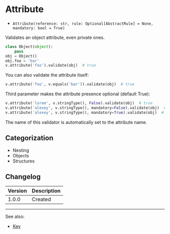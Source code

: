 # Attribute

- `Attribute(reference: str, rule: Optional[AbstractRule] = None, mandatory: bool = True)`

Validates an object attribute, even private ones.

```python
class Object(object):
    pass
obj = Object()
obj.foo = 'bar'
v.attribute('foo').validate(obj)  # true
```

You can also validate the attribute itself:

```python
v.attribute('foo', v.equals('bar')).validate(obj)  # true
```

Third parameter makes the attribute presence optional (default True):

```python
v.attribute('lorem', v.stringType(), False).validate(obj)  # true
v.attribute('alexey', v.stringType(), mandatory=False).validate(obj)  # true
v.attribute('alexey', v.stringType(), mandatory=True).validate(obj)  # false
```

The name of this validator is automatically set to the attribute name.

## Categorization

- Nesting
- Objects
- Structures

## Changelog

Version | Description
--------|-------------
  1.0.0 | Created

***
See also:

- [Key](Key.md)